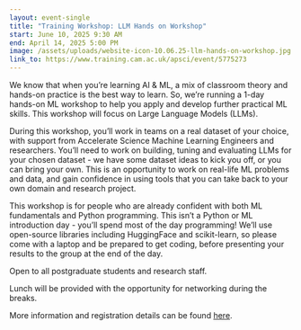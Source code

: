 ```yaml
---
layout: event-single
title: "Training Workshop: LLM Hands on Workshop"
start: June 10, 2025 9:30 AM
end: April 14, 2025 5:00 PM
image: /assets/uploads/website-icon-10.06.25-llm-hands-on-workshop.jpg
link_to: https://www.training.cam.ac.uk/apsci/event/5775273
---
```

We know that when you’re learning AI & ML, a mix of classroom theory and hands-on practice is the best way to learn. So, we’re running a 1-day hands-on ML workshop to help you apply and develop further practical ML skills. This workshop will focus on Large Language Models (LLMs).

During this workshop, you’ll work in teams on a real dataset of your choice, with support from Accelerate Science Machine Learning Engineers and researchers. You’ll need to work on building, tuning and evaluating LLMs for your chosen dataset - we have some dataset ideas to kick you off, or you can bring your own. This is an opportunity to work on real-life ML problems and data, and gain confidence in using tools that you can take back to your own domain and research project.

This workshop is for people who are already confident with both ML fundamentals and Python programming. This isn’t a Python or ML introduction day - you’ll spend most of the day programming! We’ll use open-source libraries including HuggingFace and scikit-learn, so please come with a laptop and be prepared to get coding, before presenting your results to the group at the end of the day.

Open to all postgraduate students and research staff.

Lunch will be provided with the opportunity for networking during the breaks.

More information and registration details can be found [here](https://www.training.cam.ac.uk/apsci/event/5775273).